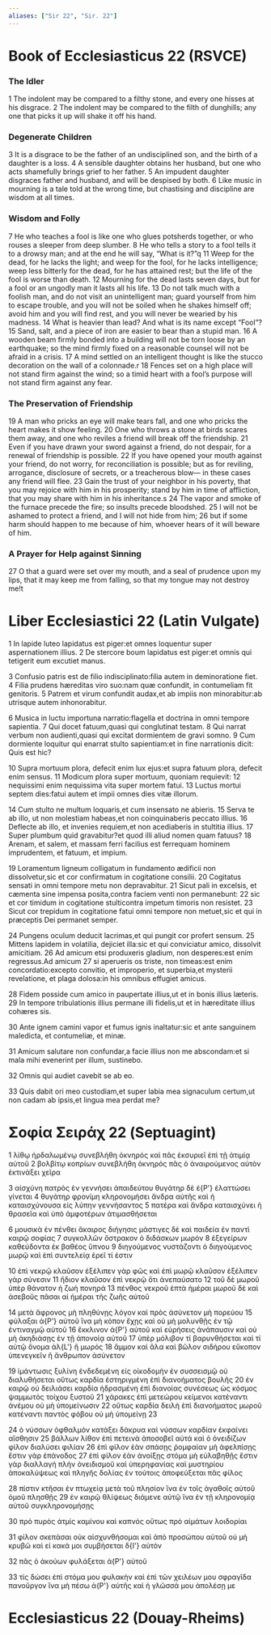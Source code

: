```yaml
---
aliases: ["Sir 22", "Sir. 22"]
---
```



# Book of Ecclesiasticus 22 (RSVCE)

### The Idler
1 The indolent may be compared to a filthy stone, and every one hisses at his disgrace.
2 The indolent may be compared to the filth of dunghills; any one that picks it up will shake it off his hand.
### Degenerate Children
3 It is a disgrace to be the father of an undisciplined son, and the birth of a daughter is a loss.
4 A sensible daughter obtains her husband, but one who acts shamefully brings grief to her father.
5 An impudent daughter disgraces father and husband, and will be despised by both.
6 Like music in mourning is a tale told at the wrong time, but chastising and discipline are wisdom at all times.
### Wisdom and Folly
7 He who teaches a fool is like one who glues potsherds together, or who rouses a sleeper from deep slumber.
8 He who tells a story to a fool tells it to a drowsy man; and at the end he will say, “What is it?”q
11 Weep for the dead, for he lacks the light; and weep for the fool, for he lacks intelligence; weep less bitterly for the dead, for he has attained rest; but the life of the fool is worse than death.
12 Mourning for the dead lasts seven days, but for a fool or an ungodly man it lasts all his life.
13 Do not talk much with a foolish man, and do not visit an unintelligent man; guard yourself from him to escape trouble, and you will not be soiled when he shakes himself off; avoid him and you will find rest, and you will never be wearied by his madness.
14 What is heavier than lead? And what is its name except “Fool”?
15 Sand, salt, and a piece of iron are easier to bear than a stupid man.
16 A wooden beam firmly bonded into a building will not be torn loose by an earthquake; so the mind firmly fixed on a reasonable counsel will not be afraid in a crisis.
17 A mind settled on an intelligent thought is like the stucco decoration on the wall of a colonnade.r
18 Fences set on a high place will not stand firm against the wind; so a timid heart with a fool’s purpose will not stand firm against any fear.
### The Preservation of Friendship
19 A man who pricks an eye will make tears fall, and one who pricks the heart makes it show feeling.
20 One who throws a stone at birds scares them away, and one who reviles a friend will break off the friendship.
21 Even if you have drawn your sword against a friend, do not despair, for a renewal of friendship is possible.
22 If you have opened your mouth against your friend, do not worry, for reconciliation is possible; but as for reviling, arrogance, disclosure of secrets, or a treacherous blow— in these cases any friend will flee.
23 Gain the trust of your neighbor in his poverty, that you may rejoice with him in his prosperity; stand by him in time of affliction, that you may share with him in his inheritance.s
24 The vapor and smoke of the furnace precede the fire; so insults precede bloodshed.
25 I will not be ashamed to protect a friend, and I will not hide from him;
26 but if some harm should happen to me because of him, whoever hears of it will beware of him.
### A Prayer for Help against Sinning
27 O that a guard were set over my mouth, and a seal of prudence upon my lips, that it may keep me from falling, so that my tongue may not destroy me!t


# Liber Ecclesiastici 22 (Latin Vulgate)

1 In lapide luteo lapidatus est piger:et omnes loquentur super aspernationem illius.
2 De stercore boum lapidatus est piger:et omnis qui tetigerit eum excutiet manus.

3 Confusio patris est de filio indisciplinato:filia autem in deminoratione fiet.
4 Filia prudens hæreditas viro suo:nam quæ confundit, in contumeliam fit genitoris.
5 Patrem et virum confundit audax,et ab impiis non minorabitur:ab utrisque autem inhonorabitur.

6 Musica in luctu importuna narratio:flagella et doctrina in omni tempore sapientia.
7 Qui docet fatuum,quasi qui conglutinat testam.
8 Qui narrat verbum non audienti,quasi qui excitat dormientem de gravi somno.
9 Cum dormiente loquitur qui enarrat stulto sapientiam:et in fine narrationis dicit: Quis est hic?

10 Supra mortuum plora, defecit enim lux ejus:et supra fatuum plora, defecit enim sensus.
11 Modicum plora super mortuum, quoniam requievit:
12 nequissimi enim nequissima vita super mortem fatui.
13 Luctus mortui septem dies:fatui autem et impii omnes dies vitæ illorum.

14 Cum stulto ne multum loquaris,et cum insensato ne abieris.
15 Serva te ab illo, ut non molestiam habeas,et non coinquinaberis peccato illius.
16 Deflecte ab illo, et invenies requiem,et non acediaberis in stultitia illius.
17 Super plumbum quid gravabitur?et quod illi aliud nomen quam fatuus?
18 Arenam, et salem, et massam ferri facilius est ferrequam hominem imprudentem, et fatuum, et impium.

19 Loramentum ligneum colligatum in fundamento ædificii non dissolvetur,sic et cor confirmatum in cogitatione consilii.
20 Cogitatus sensati in omni tempore metu non depravabitur.
21 Sicut pali in excelsis, et cæmenta sine impensa posita,contra faciem venti non permanebunt:
22 sic et cor timidum in cogitatione stulticontra impetum timoris non resistet.
23 Sicut cor trepidum in cogitatione fatui omni tempore non metuet,sic et qui in præceptis Dei permanet semper.

24 Pungens oculum deducit lacrimas,et qui pungit cor profert sensum.
25 Mittens lapidem in volatilia, dejiciet illa:sic et qui conviciatur amico, dissolvit amicitiam.
26 Ad amicum etsi produxeris gladium, non desperes:est enim regressus.Ad amicum
27 si aperueris os triste, non timeas:est enim concordatio:excepto convitio, et improperio, et superbia,et mysterii revelatione, et plaga dolosa:in his omnibus effugiet amicus.

28 Fidem posside cum amico in paupertate illius,ut et in bonis illius læteris.
29 In tempore tribulationis illius permane illi fidelis,ut et in hæreditate illius cohæres sis.

30 Ante ignem camini vapor et fumus ignis inaltatur:sic et ante sanguinem maledicta, et contumeliæ, et minæ.

31 Amicum salutare non confundar,a facie illius non me abscondam:et si mala mihi evenerint per illum, sustinebo.

32 Omnis qui audiet cavebit se ab eo.

33 Quis dabit ori meo custodiam,et super labia mea signaculum certum,ut non cadam ab ipsis,et lingua mea perdat me?


# Σοφία Σειράχ 22 (Septuagint)

1 λίθῳ ἠρδαλωμένῳ συνεβλήθη ὀκνηρός καὶ πᾶς ἐκσυριεῖ ἐπὶ τῇ ἀτιμίᾳ αὐτοῦ
2 βολβίτῳ κοπρίων συνεβλήθη ὀκνηρός πᾶς ὁ ἀναιρούμενος αὐτὸν ἐκτινάξει χεῖρα

3 αἰσχύνη πατρὸς ἐν γεννήσει ἀπαιδεύτου θυγάτηρ δὲ ἐ{P'} ἐλαττώσει γίνεται
4 θυγάτηρ φρονίμη κληρονομήσει ἄνδρα αὐτῆς καὶ ἡ καταισχύνουσα εἰς λύπην γεννήσαντος
5 πατέρα καὶ ἄνδρα καταισχύνει ἡ θρασεῖα καὶ ὑπὸ ἀμφοτέρων ἀτιμασθήσεται

6 μουσικὰ ἐν πένθει ἄκαιρος διήγησις μάστιγες δὲ καὶ παιδεία ἐν παντὶ καιρῷ σοφίας
7 συγκολλῶν ὄστρακον ὁ διδάσκων μωρόν
8 ἐξεγείρων καθεύδοντα ἐκ βαθέος ὕπνου
9 διηγούμενος νυστάζοντι ὁ διηγούμενος μωρῷ καὶ ἐπὶ συντελείᾳ ἐρεῖ τί ἐστιν

10 ἐπὶ νεκρῷ κλαῦσον ἐξέλιπεν γὰρ φῶς καὶ ἐπὶ μωρῷ κλαῦσον ἐξέλιπεν γὰρ σύνεσιν
11 ἥδιον κλαῦσον ἐπὶ νεκρῷ ὅτι ἀνεπαύσατο
12 τοῦ δὲ μωροῦ ὑπὲρ θάνατον ἡ ζωὴ πονηρά
13 πένθος νεκροῦ ἑπτὰ ἡμέραι μωροῦ δὲ καὶ ἀσεβοῦς πᾶσαι αἱ ἡμέραι τῆς ζωῆς αὐτοῦ

14 μετὰ ἄφρονος μὴ πληθύνῃς λόγον καὶ πρὸς ἀσύνετον μὴ πορεύου
15 φύλαξαι ἀ{P'} αὐτοῦ ἵνα μὴ κόπον ἔχῃς καὶ οὐ μὴ μολυνθῇς ἐν τῷ ἐντιναγμῷ αὐτοῦ
16 ἔκκλινον ἀ{P'} αὐτοῦ καὶ εὑρήσεις ἀνάπαυσιν καὶ οὐ μὴ ἀκηδιάσῃς ἐν τῇ ἀπονοίᾳ αὐτοῦ
17 ὑπὲρ μόλιβον τί βαρυνθήσεται καὶ τί αὐτῷ ὄνομα ἀλ{L'} ἢ μωρός
18 ἄμμον καὶ ἅλα καὶ βῶλον σιδήρου εὔκοπον ὑπενεγκεῖν ἢ ἄνθρωπον ἀσύνετον

19 ἱμάντωσις ξυλίνη ἐνδεδεμένη εἰς οἰκοδομὴν ἐν συσσεισμῷ οὐ διαλυθήσεται οὕτως καρδία ἐστηριγμένη ἐπὶ διανοήματος βουλῆς
20 ἐν καιρῷ οὐ δειλιάσει καρδία ἡδρασμένη ἐπὶ διανοίας συνέσεως ὡς κόσμος ψαμμωτὸς τοίχου ξυστοῦ
21 χάρακες ἐπὶ μετεώρου κείμενοι κατέναντι ἀνέμου οὐ μὴ ὑπομείνωσιν
22 οὕτως καρδία δειλὴ ἐπὶ διανοήματος μωροῦ κατέναντι παντὸς φόβου οὐ μὴ ὑπομείνῃ
23

24 ὁ νύσσων ὀφθαλμὸν κατάξει δάκρυα καὶ νύσσων καρδίαν ἐκφαίνει αἴσθησιν
25 βάλλων λίθον ἐπὶ πετεινὰ ἀποσοβεῖ αὐτά καὶ ὁ ὀνειδίζων φίλον διαλύσει φιλίαν
26 ἐπὶ φίλον ἐὰν σπάσῃς ῥομφαίαν μὴ ἀφελπίσῃς ἔστιν γὰρ ἐπάνοδος
27 ἐπὶ φίλον ἐὰν ἀνοίξῃς στόμα μὴ εὐλαβηθῇς ἔστιν γὰρ διαλλαγή πλὴν ὀνειδισμοῦ καὶ ὑπερηφανίας καὶ μυστηρίου ἀποκαλύψεως καὶ πληγῆς δολίας ἐν τούτοις ἀποφεύξεται πᾶς φίλος

28 πίστιν κτῆσαι ἐν πτωχείᾳ μετὰ τοῦ πλησίον ἵνα ἐν τοῖς ἀγαθοῖς αὐτοῦ ὁμοῦ πλησθῇς
29 ἐν καιρῷ θλίψεως διάμενε αὐτῷ ἵνα ἐν τῇ κληρονομίᾳ αὐτοῦ συγκληρονομήσῃς

30 πρὸ πυρὸς ἀτμὶς καμίνου καὶ καπνός οὕτως πρὸ αἱμάτων λοιδορίαι

31 φίλον σκεπάσαι οὐκ αἰσχυνθήσομαι καὶ ἀπὸ προσώπου αὐτοῦ οὐ μὴ κρυβῶ καὶ εἰ κακά μοι συμβήσεται δ{I'} αὐτόν

32 πᾶς ὁ ἀκούων φυλάξεται ἀ{P'} αὐτοῦ

33 τίς δώσει ἐπὶ στόμα μου φυλακὴν καὶ ἐπὶ τῶν χειλέων μου σφραγῖδα πανοῦργον ἵνα μὴ πέσω ἀ{P'} αὐτῆς καὶ ἡ γλῶσσά μου ἀπολέσῃ με


# Ecclesiasticus 22 (Douay-Rheims)

